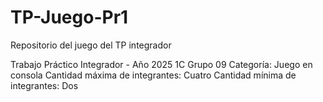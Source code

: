 # TP-Juego-Pr1
Repositorio del juego del TP integrador

Trabajo Práctico Integrador - Año 2025 1C
Grupo 09
Categoría: Juego en consola
Cantidad máxima de integrantes: Cuatro
Cantidad mínima de integrantes: Dos


